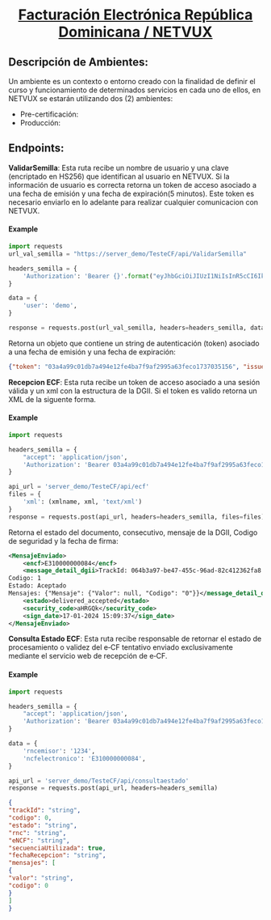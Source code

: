 <h1 align="center"><a href="https://NETWUX/">Facturación Electrónica República Dominicana  / NETVUX </a> </h1>

## Descripción de Ambientes: 
Un ambiente es un contexto o entorno creado con la finalidad de definir el curso y
funcionamiento de determinados servicios en cada uno de ellos, en NETVUX se estarán utilizando dos (2) ambientes:

- Pre-certificación:
- Producción:

## Endpoints:

**ValidarSemilla**: Esta ruta recibe un nombre de usuario y una clave (encriptado en HS256) que identifican al usuario en NETVUX.
Si la información de usuario es correcta retorna un token de acceso asociado a una fecha de emisión y una fecha de expiración(5 minutos).
Este token es necesario enviarlo en lo adelante para realizar cualquier comunicacion con NETVUX.

<h4>Example</h4>

```python
import requests
url_val_semilla = "https://server_demo/TesteCF/api/ValidarSemilla"

headers_semilla = {
    'Authorization': 'Bearer {}'.format("eyJhbGciOiJIUzI1NiIsInR5cCI6IkpXVCJ9.e30.njLWdDtB-uEBaz5iMqTYtGJ5iBfvkWOKKrEERAr1nwY"),
}

data = {
    'user': 'demo',
}

response = requests.post(url_val_semilla, headers=headers_semilla, data=data)
```

Retorna un objeto que contiene un string de autenticación (token) asociado a una fecha de emisión y una fecha de expiración:

```json
{"token": "03a4a99c01db7a494e12fe4ba7f9af2995a63feco1737035156", "issued": "2024-01-17 13:45:56", "expired": "24-50-17 13:50:56"}
```

**Recepcion ECF**: Esta ruta recibe un token de acceso asociado a una
sesión válida y un xml con la estructura de la DGII.
Si el token es valido retorna un XML de la siguente forma.

<h4>Example</h4>

```python
import requests

headers_semilla = {
    "accept": 'application/json',
    'Authorization': 'Bearer 03a4a99c01db7a494e12fe4ba7f9af2995a63feco1737035156',
}

api_url = 'server_demo/TesteCF/api/ecf'
files = {
    'xml': (xmlname, xml, 'text/xml')
}
response = requests.post(api_url, headers=headers_semilla, files=files)

```

Retorna el estado del documento, consecutivo, mensaje de la DGII, Codigo de seguridad y la fecha de firma:

```xml
<MensajeEnviado>
    <encf>E310000000084</encf>
    <message_detail_dgii>TrackId: 064b3a97-be47-455c-96ad-82c412362fa8
Codigo: 1
Estado: Aceptado
Mensajes: {"Mensaje": {"Valor": null, "Codigo": "0"}}</message_detail_dgii>
    <estado>delivered_accepted</estado>
    <security_code>aHRGQk</security_code>
    <sign_date>17-01-2024 15:09:37</sign_date>    
</MensajeEnviado>
```
**Consulta Estado ECF**: Esta ruta recibe responsable de retornar el estado de procesamiento o validez del e‐CF
tentativo enviado exclusivamente mediante el servicio web de recepción de e‐CF.

<h4>Example</h4>

```python
import requests

headers_semilla = {
    "accept": 'application/json',
    'Authorization': 'Bearer 03a4a99c01db7a494e12fe4ba7f9af2995a63feco1737035156',
}

data = {
    'rncemisor': '1234',
    'ncfelectronico': 'E310000000084',
}

api_url = 'server_demo/TesteCF/api/consultaestado'
response = requests.post(api_url, headers=headers_semilla)

```


```json
{
"trackId": "string",
"codigo": 0,
"estado": "string",
"rnc": "string",
"eNCF": "string",
"secuenciaUtilizada": true,
"fechaRecepcion": "string",
"mensajes": [
{
"valor": "string",
"codigo": 0
}
]
}
```
